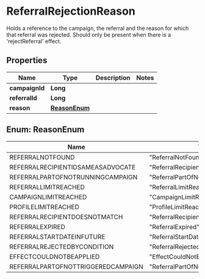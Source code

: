 

# ReferralRejectionReason

Holds a reference to the campaign, the referral and the reason for which that referral was rejected. Should only be present when there is a 'rejectReferral' effect.
## Properties

Name | Type | Description | Notes
------------ | ------------- | ------------- | -------------
**campaignId** | **Long** |  | 
**referralId** | **Long** |  | 
**reason** | [**ReasonEnum**](#ReasonEnum) |  | 



## Enum: ReasonEnum

Name | Value
---- | -----
REFERRALNOTFOUND | &quot;ReferralNotFound&quot;
REFERRALRECIPIENTIDSAMEASADVOCATE | &quot;ReferralRecipientIdSameAsAdvocate&quot;
REFERRALPARTOFNOTRUNNINGCAMPAIGN | &quot;ReferralPartOfNotRunningCampaign&quot;
REFERRALLIMITREACHED | &quot;ReferralLimitReached&quot;
CAMPAIGNLIMITREACHED | &quot;CampaignLimitReached&quot;
PROFILELIMITREACHED | &quot;ProfileLimitReached&quot;
REFERRALRECIPIENTDOESNOTMATCH | &quot;ReferralRecipientDoesNotMatch&quot;
REFERRALEXPIRED | &quot;ReferralExpired&quot;
REFERRALSTARTDATEINFUTURE | &quot;ReferralStartDateInFuture&quot;
REFERRALREJECTEDBYCONDITION | &quot;ReferralRejectedByCondition&quot;
EFFECTCOULDNOTBEAPPLIED | &quot;EffectCouldNotBeApplied&quot;
REFERRALPARTOFNOTTRIGGEREDCAMPAIGN | &quot;ReferralPartOfNotTriggeredCampaign&quot;



